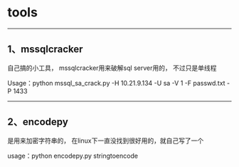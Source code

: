 tools
=====
----------------
1、mssqlcracker
----------------

自己搞的小工具， mssqlcracker用来破解sql server用的， 不过只是单线程

Usage：python mssql_sa_crack.py -H 10.21.9.134 -U sa -V 1 -F passwd.txt -P 1433


----------------
2、encodepy
----------------

是用来加密字符串的， 在linux下一直没找到很好用的，就自己写了一个

usage：python encodepy.py stringtoencode




